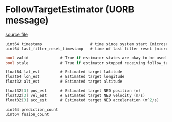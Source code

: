 # FollowTargetEstimator (UORB message)



[source file](https://github.com/PX4/PX4-Autopilot/blob/release/1.15/msg/FollowTargetEstimator.msg)

```c
uint64 timestamp                     # time since system start (microseconds)
uint64 last_filter_reset_timestamp   # time of last filter reset (microseconds)

bool valid              # True if estimator states are okay to be used
bool stale              # True if estimator stopped receiving follow_target messages for some time. The estimate can still be valid, though it might be inaccurate.

float64 lat_est         # Estimated target latitude
float64 lon_est         # Estimated target longitude
float32 alt_est         # Estimated target altitude

float32[3] pos_est      # Estimated target NED position (m)
float32[3] vel_est      # Estimated target NED velocity (m/s)
float32[3] acc_est      # Estimated target NED acceleration (m^2/s)

uint64 prediction_count
uint64 fusion_count

```

